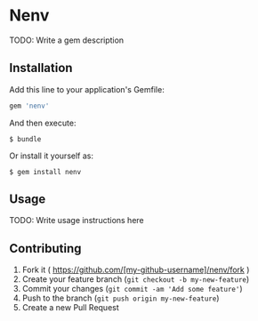 # Nenv

TODO: Write a gem description

## Installation

Add this line to your application's Gemfile:

```ruby
gem 'nenv'
```

And then execute:

    $ bundle

Or install it yourself as:

    $ gem install nenv

## Usage

TODO: Write usage instructions here

## Contributing

1. Fork it ( https://github.com/[my-github-username]/nenv/fork )
2. Create your feature branch (`git checkout -b my-new-feature`)
3. Commit your changes (`git commit -am 'Add some feature'`)
4. Push to the branch (`git push origin my-new-feature`)
5. Create a new Pull Request
